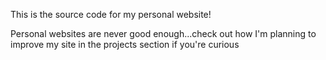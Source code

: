 This is the source code for my personal website! 

Personal websites are never good enough...check out how I'm planning to improve my site in the projects section if you're curious

